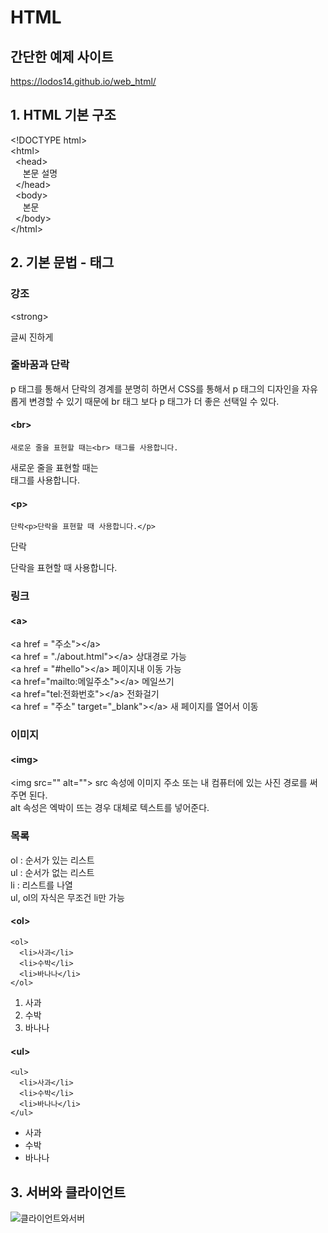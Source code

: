 # HTML
## 간단한 예제 사이트
https://lodos14.github.io/web_html/
## 1. HTML 기본 구조
\<!DOCTYPE html><br>
\<html><br>
&nbsp;&nbsp;\<head><br>
&nbsp;&nbsp;&nbsp;&nbsp;&nbsp;본문 설명<br>
&nbsp;&nbsp;\</head><br>
&nbsp;&nbsp;\<body><br>
&nbsp;&nbsp;&nbsp;&nbsp;&nbsp;본문<br>
&nbsp;&nbsp;\</body><br>
\</html>
## 2. 기본 문법 - 태그
### 강조
\<strong>

글씨 진하게


### 줄바꿈과 단락

p 태그를 통해서 단락의 경계를 분명히 하면서
CSS를 통해서 p 태그의 디자인을 자유롭게 변경할 수 있기 때문에
br 태그 보다 p 태그가 더 좋은 선택일 수 있다.

#### \<br>

    새로운 줄을 표현할 때는<br> 태그를 사용합니다.

새로운 줄을 표현할 때는
<br> 태그를 사용합니다.

#### \<p>
    
    단락<p>단락을 표현할 때 사용합니다.</p>
단락<p>단락을 표현할 때 사용합니다.</p>

### 링크
#### \<a>
\<a href = "주소">\</a> <br>
\<a href = "./about.html">\</a> 상대경로 가능<br>
\<a href = "#hello">\</a> 페이지내 이동 가능<br>
\<a href="mailto:메일주소">\</a> 메일쓰기<br>
\<a href="tel:전화번호">\</a> 전화걸기<br>
\<a href = "주소" target="_blank">\</a> 새 페이지를 열어서 이동

### 이미지
#### \<img>
\<img src="" alt="">
src 속성에 이미지 주소 또는 내 컴퓨터에 있는 사진 경로를 써주면 된다.<br>
alt 속성은 엑박이 뜨는 경우 대체로 텍스트를 넣어준다.

### 목록
ol : 순서가 있는 리스트 <br>
ul : 순서가 없는 리스트 <br>
li : 리스트를 나열 <br>
ul, ol의 자식은 무조건 li만 가능 <br>

#### \<ol>
    <ol>
      <li>사과</li>
      <li>수박</li>
      <li>바나나</li>
    </ol>
<ol>
    <li>사과</li>
    <li>수박</li>
    <li>바나나</li>
</ol>

#### \<ul>
    <ul>
      <li>사과</li>
      <li>수박</li>
      <li>바나나</li>
    </ul>
<ul>
    <li>사과</li>
    <li>수박</li>
    <li>바나나</li>
</ul>

    
## 3. 서버와 클라이언트
![클라이언트와서버](https://user-images.githubusercontent.com/81665608/135127512-d956e6f3-a375-46d6-8492-4c2d6569725a.png)



